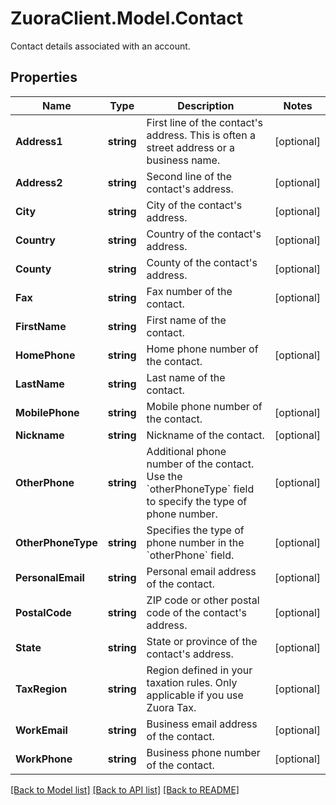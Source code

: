 # ZuoraClient.Model.Contact
Contact details associated with an account. 

## Properties

Name | Type | Description | Notes
------------ | ------------- | ------------- | -------------
**Address1** | **string** | First line of the contact&#39;s address. This is often a street address or a business name.  | [optional] 
**Address2** | **string** | Second line of the contact&#39;s address.  | [optional] 
**City** | **string** | City of the contact&#39;s address.  | [optional] 
**Country** | **string** | Country of the contact&#39;s address.   | [optional] 
**County** | **string** | County of the contact&#39;s address.  | [optional] 
**Fax** | **string** | Fax number of the contact.  | [optional] 
**FirstName** | **string** | First name of the contact.  | 
**HomePhone** | **string** | Home phone number of the contact.  | [optional] 
**LastName** | **string** | Last name of the contact.  | 
**MobilePhone** | **string** | Mobile phone number of the contact.  | [optional] 
**Nickname** | **string** | Nickname of the contact.  | [optional] 
**OtherPhone** | **string** | Additional phone number of the contact. Use the &#x60;otherPhoneType&#x60; field to specify the type of phone number.  | [optional] 
**OtherPhoneType** | **string** | Specifies the type of phone number in the &#x60;otherPhone&#x60; field.  | [optional] 
**PersonalEmail** | **string** | Personal email address of the contact.  | [optional] 
**PostalCode** | **string** | ZIP code or other postal code of the contact&#39;s address.  | [optional] 
**State** | **string** | State or province of the contact&#39;s address.  | [optional] 
**TaxRegion** | **string** | Region defined in your taxation rules. Only applicable if you use Zuora Tax.  | [optional] 
**WorkEmail** | **string** | Business email address of the contact.  | [optional] 
**WorkPhone** | **string** | Business phone number of the contact.  | [optional] 

[[Back to Model list]](../README.md#documentation-for-models) [[Back to API list]](../README.md#documentation-for-api-endpoints) [[Back to README]](../README.md)

